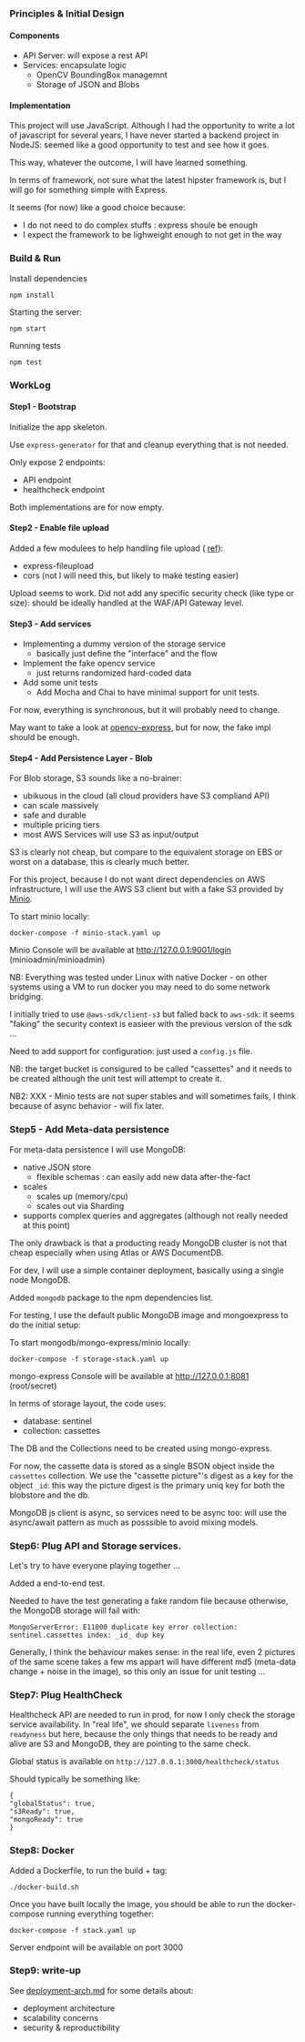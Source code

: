 
### Principles & Initial Design

#### Components

 - API Server: will expose a rest API
 - Services: encapsulate logic 
    - OpenCV BoundingBox managemnt
    - Storage of JSON and Blobs

#### Implementation 

This project will use JavaScript.
Although I had the opportunity to write a lot of javascript for several years, I have never started a backend project in NodeJS: seemed like a good opportunity to test and see how it goes.

This way, whatever the outcome, I will have learned something.

In terms of framework, not sure what the latest hipster framework is, but I will go for something simple with Express.

It seems (for now) like a good choice because:

 - I do not need to do complex stuffs : express shoule be enough
 - I expect the framework to be lighweight enough to not get in the way

### Build & Run

Install dependencies

    npm install

Starting the server:

    npm start

Running tests

    npm test

### WorkLog

#### Step1 - Bootstrap

Initialize the app skeleton.

Use `express-generator` for that and cleanup everything that is not needed.

Only expose 2 endpoints:

 - API endpoint
 - healthcheck endpoint

Both  implementations are for now empty.

#### Step2 - Enable file upload

Added a few modulees to help handling file upload ( [ref](https://attacomsian.com/blog/uploading-files-nodejs-express)):

 - express-fileupload
 - cors (not I will need this, but likely to make testing easier)

Upload seems to work.
Did not add any specific security check (like type or size): should be ideally handled at the WAF/API Gateway level.

#### Step3 - Add services

 - Implementing a dummy version of the storage service 
    - basically just define the "interface" and the flow
 - Implement the fake opencv service
    - just returns randomized hard-coded data
 - Add some unit tests
    - Add Mocha and Chai to have minimal support for unit tests.

For now, everything is synchronous, but it will probably need to change.
 
May want to take a look at [opencv-express](https://github.com/justadudewhohacks/opencv-express), but for now, the fake impl should be enough.

#### Step4 - Add Persistence Layer - Blob

For Blob storage, S3 sounds like a no-brainer:

 - ubikuous in the cloud (all cloud providers have S3 compliand API)
 - can scale massively 
 - safe and durable
 - multiple pricing tiers
 - most AWS Services will use S3 as input/output

S3 is clearly not cheap, but compare to the equivalent storage on EBS or worst on a database, this is clearly much better.

For this project, because I do not want direct dependencies on AWS infrastructure, I will use the AWS S3 client but with a fake S3 provided by [Minio](https://docs.min.io/docs/how-to-use-aws-sdk-for-javascript-with-minio-server.html).

To start minio locally:

    docker-compose -f minio-stack.yaml up

Minio Console will be available at http://127.0.0.1:9001/login (minioadmin/minioadmin)

NB: Everything was tested under Linux with native Docker - on other systems using a VM to run docker you may need to do some network bridging.

I initially tried to use `@aws-sdk/client-s3` but falled back to `aws-sdk`: it seems "faking" the security context is easieer with the previous version of the sdk ...

Need to add support for configuration: just used a `config.js` file.

NB: the target bucket is consigured to be called "cassettes" and it needs to be created although the unit test will attempt to create it.

NB2: XXX - Minio tests are not super stables and will sometimes fails, I think because of async behavior - will fix later.

### Step5 - Add Meta-data persistence

For meta-data persistence I will use MongoDB:

 - native JSON store
   - flexible schemas : can easily add new data after-the-fact
 - scales
    - scales up (memory/cpu)
    - scales out via Sharding
 - supports complex queries and aggregates (although not really needed at this point)

The only drawback is that a producting ready MongoDB cluster is not that cheap especially when using Atlas or AWS DocumentDB.

For dev, I will use a simple container deployment, basically using a single node MongoDB.

Added `mongodb` package to the npm dependencies list.

For testing, I use the default public MongoDB image and mongoexpress to do the initial setup:

To start mongodb/mongo-express/minio locally:

    docker-compose -f storage-stack.yaml up

mongo-express Console will be available at http://127.0.0.1:8081 (root/secret)

In terms of storage layout, the code uses:

 - database: sentinel
 - collection: cassettes

The DB and the Collections need to be created using mongo-express.

For now, the cassette data is stored as a single BSON object inside the `cassettes` collection.
We use the "cassette picture"'s digest as a key for the object `_id`: this way the picture digest is the primary uniq key for both the blobstore and the db.

MongoDB js client is async, so services need to be async too: will use the async/await pattern as much as posssible to avoid mixing models.

### Step6: Plug API and Storage services.

Let's try to have everyone playing together ...

Added a end-to-end test.

Needed to have the test generating a fake random file because otherwise, the MongoDB storage will fail with:

    MongoServerError: E11000 duplicate key error collection: sentinel.cassettes index: _id_ dup key

Generally, I think the behaviour makes sense: in the real life, even 2 pictures of the same scene takes a few ms appart will have different md5 (meta-data change + noise in the image), so this only an issue for unit testing ...

### Step7: Plug HealthCheck

Healthcheck API are needed to run in prod, for now I only check the storage service availability.
In "real life", we should separate `liveness` from `readyness` but here, because the only things that needs to be ready and alive are S3 and MongoDB, they are pointing to the same check.

Global status is available on `http://127.0.0.1:3000/healthcheck/status`

Should typically be something like:

    {
    "globalStatus": true,
    "s3Ready": true,
    "mongoReady": true
    }

### Step8: Docker 

Added a Dockerfile, to run the build + tag:

    ./docker-build.sh

Once you have built locally the image, you should be able to run the docker-compose running everything together:

    docker-compose -f stack.yaml up

Server endpoint will be available on port 3000

### Step9: write-up

See [deployment-arch.md](deployment-arch.md) for some details about:

 - deployment architecture
 - scalability concerns
 - security & reproductibility











